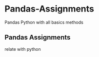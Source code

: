 # Pandas-Assignments
Pandas Python with all basics methods

## Pandas Assignments
relate with python
